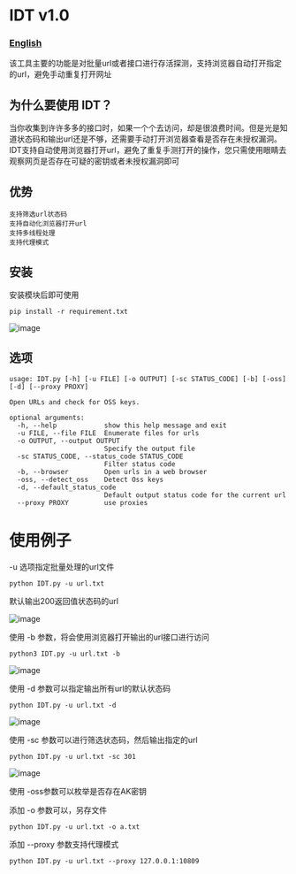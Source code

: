 # IDT v1.0
### [English]('https://github.com/baimao-box/satania/blob/main/English.md')

该工具主要的功能是对批量url或者接口进行存活探测，支持浏览器自动打开指定的url，避免手动重复打开网址

## 为什么要使用 IDT？ 
当你收集到许许多多的接口时，如果一个个去访问，却是很浪费时间。但是光是知道状态码和输出url还是不够，还需要手动打开浏览器查看是否存在未授权漏洞。
IDT支持自动使用浏览器打开url，避免了重复手测打开的操作，您只需使用眼睛去观察网页是否存在可疑的密钥或者未授权漏洞即可


## 优势
```
支持筛选url状态码
支持自动化浏览器打开url
支持多线程处理
支持代理模式
```
## 安装

安装模块后即可使用
```
pip install -r requirement.txt
```
![image](https://github.com/cikeroot/IDT/assets/110379183/0b3895a3-f743-4855-be90-a74e97dfe937)


## 选项
```
usage: IDT.py [-h] [-u FILE] [-o OUTPUT] [-sc STATUS_CODE] [-b] [-oss] [-d] [--proxy PROXY]

Open URLs and check for OSS keys.

optional arguments:
  -h, --help            show this help message and exit
  -u FILE, --file FILE  Enumerate files for urls
  -o OUTPUT, --output OUTPUT
                        Specify the output file
  -sc STATUS_CODE, --status_code STATUS_CODE
                        Filter status code
  -b, --browser         Open urls in a web browser
  -oss, --detect_oss    Detect Oss keys
  -d, --default_status_code
                        Default output status code for the current url
  --proxy PROXY         use proxies

```

# 使用例子

-u 选项指定批量处理的url文件
```
python IDT.py -u url.txt
```
默认输出200返回值状态码的url

![image](https://github.com/cikeroot/IDT/assets/110379183/c6e19b6f-3005-4901-a390-74cfd936aa58)

使用 -b 参数，将会使用浏览器打开输出的url接口进行访问
```
python3 IDT.py -u url.txt -b
```
![image](https://github.com/cikeroot/IDT/assets/110379183/dae43885-c3d3-42bb-b674-c68d1a59184e)

使用 -d 参数可以指定输出所有url的默认状态码
```
python IDT.py -u url.txt -d 
```
![image](https://github.com/cikeroot/IDT/assets/110379183/bb50bcd1-746a-4d15-b515-1abf0f5f5169)

使用 -sc 参数可以进行筛选状态码，然后输出指定的url
```
python IDT.py -u url.txt -sc 301 
```
![image](https://github.com/cikeroot/IDT/assets/110379183/053ce947-b0ef-4f0d-809e-cde5ee5ea989)

使用 -oss参数可以枚举是否存在AK密钥

添加 -o 参数可以，另存文件
```
python IDT.py -u url.txt -o a.txt
```
添加 --proxy 参数支持代理模式

```
python IDT.py -u url.txt --proxy 127.0.0.1:10809
```
